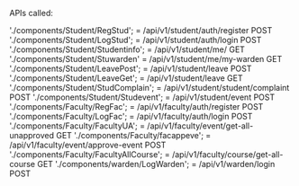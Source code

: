APIs called:

'./components/Student/RegStud'; = /api/v1/student/auth/register POST
'./components/Student/LogStud'; = /api/v1/student/auth/login POST
'./components/Student/Studentinfo'; = /api/v1/student/me/ GET
'./components/Student/Stuwarden' = /api/v1/student/me/my-warden GET
'./components/Student/LeavePost'; = /api/v1/student/leave POST
'./components/Student/LeaveGet'; = /api/v1/student/leave GET
'./components/Student/StudComplain'; = /api/v1/student/student/complaint POST
'./components/Student/Studevent'; = /api/v1/student/event POST
'./components/Faculty/RegFac'; = /api/v1/faculty/auth/register POST
'./components/Faculty/LogFac'; = /api/v1/faculty/auth/login POST
'./components/Faculty/FacultyUA'; = /api/v1/faculty/event/get-all-unapproved GET
'./components/Faculty/facappeve'; = /api/v1/faculty/event/approve-event POST
'./components/Faculty/FacultyAllCourse'; = /api/v1/faculty/course/get-all-course GET
'./components/warden/LogWarden'; = /api/v1/warden/login POST
